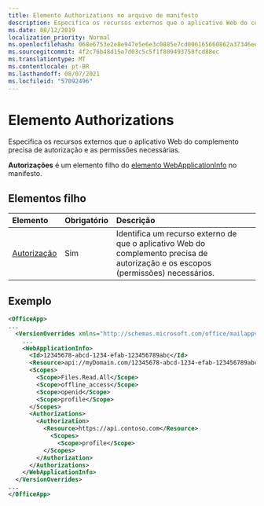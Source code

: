 ```yaml
---
title: Elemento Authorizations no arquivo de manifesto
description: Especifica os recursos externos que o aplicativo Web do complemento precisa de autorização e as permissões necessárias.
ms.date: 08/12/2019
localization_priority: Normal
ms.openlocfilehash: 068e6753e2e8e947e5e6e3c0885e7cd006165660862a37346eea114abb81a9b8
ms.sourcegitcommit: 4f2c76b48d15e7d03c5c5f1f809493758fcd88ec
ms.translationtype: MT
ms.contentlocale: pt-BR
ms.lasthandoff: 08/07/2021
ms.locfileid: "57092496"
---
```

# <a name="authorizations-element"></a>Elemento Authorizations

Especifica os recursos externos que o aplicativo Web do complemento precisa de autorização e as permissões necessárias.

**Autorizações** é um elemento filho do [elemento WebApplicationInfo](webapplicationinfo.md) no manifesto.

## <a name="child-elements"></a>Elementos filho

|  Elemento |  Obrigatório  |  Descrição  |
|:-----|:-----|:-----|
|  [Autorização](authorization.md)                |  Sim     |   Identifica um recurso externo de que o aplicativo Web do complemento precisa de autorização e os escopos (permissões) necessários. |

## <a name="example"></a>Exemplo

```xml
<OfficeApp>
...
  <VersionOverrides xmlns="http://schemas.microsoft.com/office/mailappversionoverrides" xsi:type="VersionOverridesV1_0">
    ...
    <WebApplicationInfo>
      <Id>12345678-abcd-1234-efab-123456789abc</Id>
      <Resource>api://myDomain.com/12345678-abcd-1234-efab-123456789abc</Resource>
      <Scopes>
        <Scope>Files.Read.All</Scope>
        <Scope>offline_access</Scope>
        <Scope>openid</Scope>
        <Scope>profile</Scope>
      </Scopes>
      <Authorizations>
        <Authorization>
          <Resource>https://api.contoso.com</Resource>
            <Scopes>
              <Scope>profile</Scope>
          </Scopes>
        </Authorization>
      </Authorizations>
    </WebApplicationInfo>
  </VersionOverrides>
...
</OfficeApp>
```
